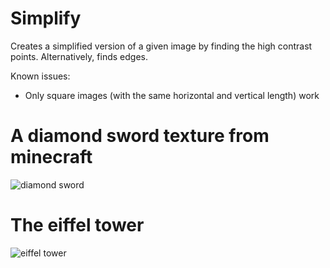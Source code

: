 # Simplify
Creates a simplified version of a given image by finding the high contrast points. Alternatively, finds edges.

Known issues:
- Only square images (with the same horizontal and vertical length) work

# A diamond sword texture from minecraft
![diamond sword](https://user-images.githubusercontent.com/96302110/165158714-77f4cae7-b1df-4972-8a26-0b6b2713eec7.png)



# The eiffel tower

![eiffel tower](https://user-images.githubusercontent.com/96302110/165160112-1e23cbc3-af04-4b4e-aa02-115c3e7fd922.png)
